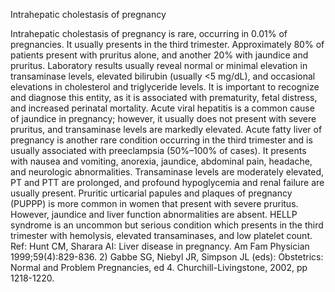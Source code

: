 Intrahepatic cholestasis of pregnancy

Intrahepatic cholestasis of pregnancy is rare, occurring in 0.01% of pregnancies. It usually presents in the third trimester. Approximately 80% of patients present with pruritus alone, and another 20% with jaundice and pruritus. Laboratory results usually reveal normal or minimal elevation in transaminase levels, elevated bilirubin (usually <5 mg/dL), and occasional elevations in cholesterol and triglyceride levels. It is important to recognize and diagnose this entity, as it is associated with prematurity, fetal distress, and increased perinatal mortality. Acute viral hepatitis is a common cause of jaundice in pregnancy; however, it usually does not present with severe pruritus, and transaminase levels are markedly elevated. Acute fatty liver of pregnancy is another rare condition occurring in the third trimester and is usually associated with preeclampsia (50%–100% of cases). It presents with nausea and vomiting, anorexia, jaundice, abdominal pain, headache, and neurologic abnormalities. Transaminase levels are moderately elevated, PT and PTT are prolonged, and profound hypoglycemia and renal failure are usually present. Pruritic urticarial papules and plaques of pregnancy (PUPPP) is more common in women that present with severe pruritus. However, jaundice and liver function abnormalities are absent. HELLP syndrome is an uncommon but serious condition which presents in the third trimester with hemolysis, elevated transaminases, and low platelet count. Ref: Hunt CM, Sharara AI: Liver disease in pregnancy. Am Fam Physician 1999;59(4):829-836. 2) Gabbe SG, Niebyl JR, Simpson JL (eds): Obstetrics: Normal and Problem Pregnancies, ed 4. Churchill-Livingstone, 2002, pp 1218-1220.